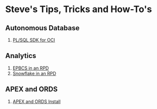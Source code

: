 # Steve's Tips, Tricks and How-To's

## Autonomous Database

1.  [PL/SQL SDK for OCI](https://snicholspa.github.io/tips_tricks_howtos/autonomous_database/pl_sql_sdk/)

## Analytics

1.  [EPBCS in an RPD](https://snicholspa.github.io/tips_tricks_howtos/analytics/epbcs/)
2.  [Snowflake in an RPD](https://snicholspa.github.io/tips_tricks_howtos/analytics/snowflake/)

## APEX and ORDS

1.  [APEX and ORDS Install](https://snicholspa.github.io/tips_tricks_howtos/apex_ords/apex_ords_install/)
